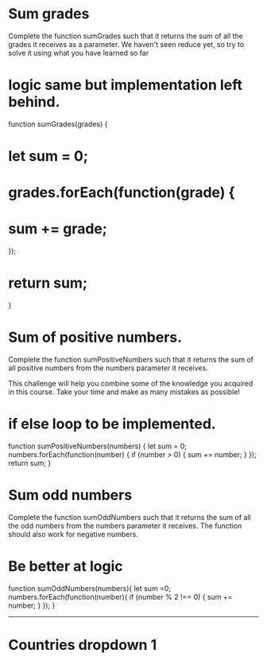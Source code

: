 
# Sum grades
Complete the function sumGrades such that it returns the sum of all the grades it receives as a parameter. We haven't seen reduce yet, so try to solve it using what you have learned so far

# logic same but implementation left behind.

<!-- function sumGrades(grades) {
  return grades.reduce((acc, curr) => acc + curr, 0);
} -->

function sumGrades(grades) {
# let sum = 0;    
# grades.forEach(function(grade) {
# sum += grade;
});
# return sum;
}

# Sum of positive numbers.
Complete the function sumPositiveNumbers such that it returns the sum of all positive numbers from the numbers parameter it receives.

This challenge will help you combine some of the knowledge you acquired in this course. Take your time and make as many mistakes as possible!

# if else loop to be implemented.

function sumPositiveNumbers(numbers) {
  let sum = 0;
  numbers.forEach(function(number) {
    if (number > 0) {
      sum += number;
    }
  });
  return sum;
}

# Sum odd numbers
Complete the function sumOddNumbers such that it returns the sum of all the odd numbers from the numbers parameter it receives.
The function should also work for negative numbers.

# Be better at logic

function sumOddNumbers(numbers){
  let sum =0;
  numbers.forEach(function(number){
    if (number % 2 !== 0) {
      sum += number;
    }
  });
}

----------------------------------------------------

# Countries dropdown 1
